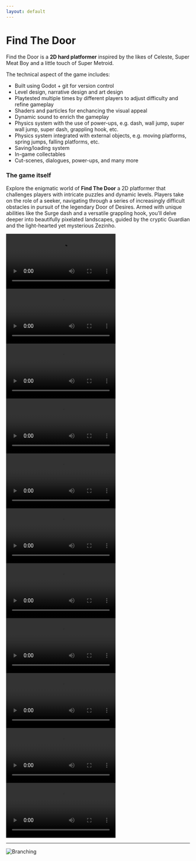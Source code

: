 ```yaml
---
layout: default
---
```


<!-- [Link to another page](./another-page.html). -->

# Find The Door

Find the Door is a **2D hard platformer** inspired by the likes of Celeste, Super Meat Boy and a little touch of Super Metroid.

The technical aspect of the game includes:

- Built using Godot + git for version control
- Level design, narrative design and art design
- Playtested multiple times by different players to adjust difficulty and refine gameplay
- Shaders and particles for enchancing the visual appeal
- Dynamic sound to enrich the gameplay
- Physics system with the use of power-ups, e.g. dash, wall jump, super wall jump, super dash, grappling hook, etc.
- Physics system integrated with external objects, e.g. moving platforms, spring jumps, falling platforms, etc.
- Saving/loading system
- In-game collectables
- Cut-scenes, dialogues, power-ups, and many more

### The game itself

Explore the enigmatic world of **Find The Door** a 2D platformer that challenges players with intricate puzzles and dynamic levels. Players take on the role of a seeker, navigating through a series of increasingly difficult obstacles in pursuit of the legendary Door of Desires. Armed with unique abilities like the Surge dash and a versatile grappling hook, you'll delve deeper into beautifully pixelated landscapes, guided by the cryptic Guardian and the light-hearted yet mysterious Zezinho.

![](https://github.com/jonckjunior/portfolio/blob/main/media/beginning.mp4)
![](https://github.com/jonckjunior/portfolio/blob/main/media/use_everything.mp4)
![](https://github.com/jonckjunior/portfolio/blob/main/media/walljump.mp4)
![](https://github.com/jonckjunior/portfolio/blob/main/media/zezinho.mp4)
![](https://github.com/jonckjunior/portfolio/blob/main/media/springs.mp4)
![](https://github.com/jonckjunior/portfolio/blob/main/media/phase_start.mp4)
![](https://github.com/jonckjunior/portfolio/blob/main/media/hook.mp4)
![](https://github.com/jonckjunior/portfolio/blob/main/media/guardian.mp4)
![](https://github.com/jonckjunior/portfolio/blob/main/media/dash.mp4)
![](https://github.com/jonckjunior/portfolio/blob/main/media/precise_movement.mp4)
![](https://github.com/jonckjunior/portfolio/blob/main/media/blocks_that_dont_hook.mp4)

---

![Branching](https://guides.github.com/activities/hello-world/branching.png)
